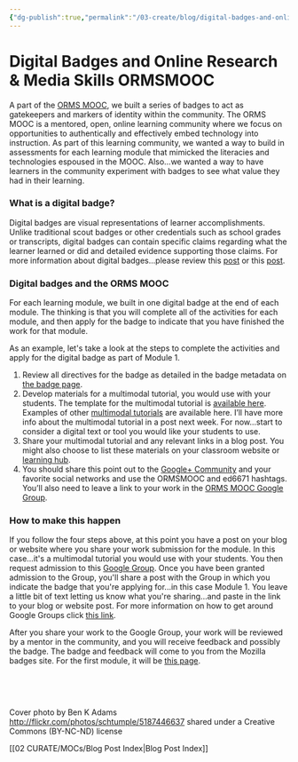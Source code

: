 ```yaml
---
{"dg-publish":true,"permalink":"/03-create/blog/digital-badges-and-online-research-and-media-skills-ormsmooc/","title":"Digital Badges and Online Research & Media Skills #ORMSMOOC","tags":["badges","orms"]}
---
```


# Digital Badges and Online Research & Media Skills ORMSMOOC

A part of the [ORMS MOOC](http://wiobyrne.com/join-the-orms-mooc/), we built a series of badges to act as gatekeepers and markers of identity within the community. The ORMS MOOC is a mentored, open, online learning community where we focus on opportunities to authentically and effectively embed technology into instruction. As part of this learning community, we wanted a way to build in assessments for each learning module that mimicked the literacies and technologies espoused in the MOOC. Also...we wanted a way to have learners in the community experiment with badges to see what value they had in their learning.

### What is a digital badge?

Digital badges are visual representations of learner accomplishments. Unlike traditional scout badges or other credentials such as school grades or transcripts, digital badges can contain specific claims regarding what the learner learned or did and detailed evidence supporting those claims. For more information about digital badges...please review this [post](http://wiobyrne.com/digital-badges-overview/) or this [post](http://wiobyrne.com/digital-badges-recognizing-assessing-and-motivating-learners-in-and-out-of-school-contexts/).

### Digital badges and the ORMS MOOC

For each learning module, we built in one digital badge at the end of each module. The thinking is that you will complete all of the activities for each module, and then apply for the badge to indicate that you have finished the work for that module.

As an example, let's take a look at the steps to complete the activities and apply for the digital badge as part of Module 1.

1. Review all directives for the badge as detailed in the badge metadata on [the badge page](https://badges.mozilla.org/en-US/badges/badge/Multimodal-Tutorial-Exemplar-Badge).
2. Develop materials for a multimodal tutorial, you would use with your students. The template for the multimodal tutorial is [available here](https://sites.google.com/site/textsandtools/techtutorialtemplate). Examples of other [multimodal tutorials](https://sites.google.com/site/textsandtools/techtutorials) are available here. I’ll have more info about the multimodal tutorial in a post next week. For now…start to consider a digital text or tool you would like your students to use.
3. Share your multimodal tutorial and any relevant links in a blog post. You might also choose to list these materials on your classroom website or [learning hub](http://wiobyrne.com/building-your-hub/).
4. You should share this point out to the [Google+ Community](https://plus.google.com/communities/109374663190019101967?utm_source=chrome_ntp_icon&utm_medium=chrome_app&utm_campaign=chrome) and your favorite social networks and use the ORMSMOOC and ed6671 hashtags. You’ll also need to leave a link to your work in the [ORMS MOOC Google Group](https://groups.google.com/forum/#!forum/ormsclass).

### How to make this happen

If you follow the four steps above, at this point you have a post on your blog or website where you share your work submission for the module. In this case...it's a multimodal tutorial you would use with your students. You then request admission to this [Google Group](https://groups.google.com/forum/#!forum/ormsclass). Once you have been granted admission to the Group, you'll share a post with the Group in which you indicate the badge that you're applying for...in this case Module 1. You leave a little bit of text letting us know what you're sharing...and paste in the link to your blog or website post. For more information on how to get around Google Groups click [this link](https://sites.google.com/site/textsandtools/techtutorials/google-apps-for-educators/google-groups).

After you share your work to the Google Group, your work will be reviewed by a mentor in the community, and you will receive feedback and possibly the badge. The badge and feedback will come to you from the Mozilla badges site. For the first module, it will be [this page](https://badges.mozilla.org/en-US/badges/badge/Multimodal-Tutorial-Exemplar-Badge).

 

 

Cover photo by Ben K Adams http://flickr.com/photos/schtumple/5187446637 shared under a Creative Commons (BY-NC-ND) license

[[02 CURATE/MOCs/Blog Post Index\|Blog Post Index]]